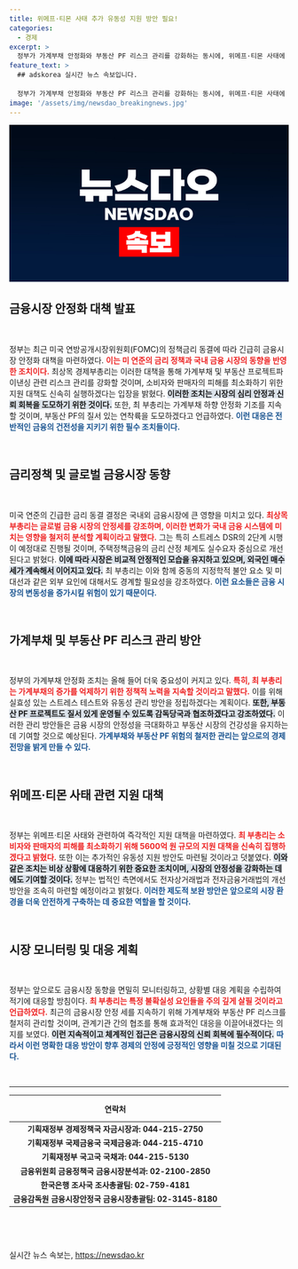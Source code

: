 ```yaml
---
title: 위메프·티몬 사태 추가 유동성 지원 방안 필요!
categories:
  - 경제
excerpt: >
  정부가 가계부채 안정화와 부동산 PF 리스크 관리를 강화하는 동시에, 위메프·티몬 사태에 대한 5600억 원 규모 지원 대책을 신속히 시행하겠다고 발표했습니다. 당신의 경제안정은 지금 여기에서 시작됩니다!
feature_text: >
  ## adskorea 실시간 뉴스 속보입니다.

  정부가 가계부채 안정화와 부동산 PF 리스크 관리를 강화하는 동시에, 위메프·티몬 사태에 대한 5600억 원 규모 지원 대책을 신속히 시행하겠다고 발표했습니다. 당신의 경제안정은 지금 여기에서 시작됩니다!
image: '/assets/img/newsdao_breakingnews.jpg'
---
```


<p><img src="/assets/img/newsdao_breakingnews.jpg" alt="adskorea 속보" /></p>

<h2 data-ke-size="size26">금융시장 안정화 대책 발표</h2>

<p data-ke-size="size16">&nbsp;</p>

<p>정부는 최근 미국 연방공개시장위원회(FOMC)의 정책금리 동결에 따라 긴급히 금융시장 안정화 대책을 마련하였다. <b><span style="color: #ee2323;">이는 미 연준의 금리 정책과 국내 금융 시장의 동향을 반영한 조치이다.</span></b> 최상목 경제부총리는 이러한 대책을 통해 가계부채 및 부동산 프로젝트파이낸싱 관련 리스크 관리를 강화할 것이며, 소비자와 판매자의 피해를 최소화하기 위한 지원 대책도 신속히 실행하겠다는 입장을 밝혔다. <b><span style="background-color: #21538527;">이러한 조치는 시장의 심리 안정과 신뢰 회복을 도모하기 위한 것이다.</span></b> 또한, 최 부총리는 가계부채 하향 안정화 기조를 지속할 것이며, 부동산 PF의 질서 있는 연착륙을 도모하겠다고 언급하였다. <b><span style="color: #1a5490;">이런 대응은 전반적인 금융의 건전성을 지키기 위한 필수 조치들이다.</span></b></p>

<p data-ke-size="size16">&nbsp;</p>

<h2 data-ke-size="size26">금리정책 및 글로벌 금융시장 동향</h2>

<p data-ke-size="size16">&nbsp;</p>

<p>미국 연준의 긴급한 금리 동결 결정은 국내외 금융시장에 큰 영향을 미치고 있다. <b><span style="color: #ee2323;">최상목 부총리는 글로벌 금융 시장의 안정세를 강조하며, 이러한 변화가 국내 금융 시스템에 미치는 영향을 철저히 분석할 계획이라고 말했다.</span></b> 그는 특히 스트레스 DSR의 2단계 시행이 예정대로 진행될 것이며, 주택정책금융의 금리 산정 체계도 실수요자 중심으로 개선된다고 밝혔다. <b><span style="background-color: #21538527;">이에 따라 시장은 비교적 안정적인 모습을 유지하고 있으며, 외국인 매수세가 계속해서 이어지고 있다.</span></b> 최 부총리는 이와 함께 중동의 지정학적 불안 요소 및 미 대선과 같은 외부 요인에 대해서도 경계할 필요성을 강조하였다. <b><span style="color: #1a5490;">이런 요소들은 금융 시장의 변동성을 증가시킬 위험이 있기 때문이다.</span></b></p>

<p data-ke-size="size16">&nbsp;</p>

<h2 data-ke-size="size26">가계부채 및 부동산 PF 리스크 관리 방안</h2>

<p data-ke-size="size16">&nbsp;</p>

<p>정부의 가계부채 안정화 조치는 올해 들어 더욱 중요성이 커지고 있다. <b><span style="color: #ee2323;">특히, 최 부총리는 가계부채의 증가를 억제하기 위한 정책적 노력을 지속할 것이라고 말했다.</span></b> 이를 위해 실효성 있는 스트레스 테스트와 유동성 관리 방안을 정립하겠다는 계획이다. <b><span style="background-color: #21538527;">또한, 부동산 PF 프로젝트도 질서 있게 운영될 수 있도록 감독당국과 협조하겠다고 강조하였다.</span></b> 이러한 관리 방안들은 금융 시장의 안정성을 극대화하고 부동산 시장의 건강성을 유지하는 데 기여할 것으로 예상된다. <b><span style="color: #1a5490;">가계부채와 부동산 PF 위험의 철저한 관리는 앞으로의 경제 전망을 밝게 만들 수 있다.</span></b></p>

<p data-ke-size="size16">&nbsp;</p>

<h2 data-ke-size="size26">위메프·티몬 사태 관련 지원 대책</h2>

<p data-ke-size="size16">&nbsp;</p>

<p>정부는 위메프·티몬 사태와 관련하여 즉각적인 지원 대책을 마련하였다. <b><span style="color: #ee2323;">최 부총리는 소비자와 판매자의 피해를 최소화하기 위해 5600억 원 규모의 지원 대책을 신속히 집행하겠다고 밝혔다.</span></b> 또한 이는 추가적인 유동성 지원 방안도 마련될 것이라고 덧붙였다. <b><span style="background-color: #21538527;">이와 같은 조치는 비상 상황에 대응하기 위한 중요한 조치이며, 시장의 안정성을 강화하는 데에도 기여할 것이다.</span></b> 정부는 법적인 측면에서도 전자상거래법과 전자금융거래법의 개선 방안을 조속히 마련할 예정이라고 밝혔다. <b><span style="color: #1a5490;">이러한 제도적 보완 방안은 앞으로의 시장 환경을 더욱 안전하게 구축하는 데 중요한 역할을 할 것이다.</span></b> </p>

<p data-ke-size="size16">&nbsp;</p>

<h2 data-ke-size="size26">시장 모니터링 및 대응 계획</h2>

<p data-ke-size="size16">&nbsp;</p>

<p>정부는 앞으로도 금융시장 동향을 면밀히 모니터링하고, 상황별 대응 계획을 수립하여 적기에 대응할 방침이다. <b><span style="color: #ee2323;">최 부총리는 특정 불확실성 요인들을 주의 깊게 살필 것이라고 언급하였다.</span></b> 최근의 금융시장 안정 세를 지속하기 위해 가계부채와 부동산 PF 리스크를 철저히 관리할 것이며, 관계기관 간의 협조를 통해 효과적인 대응을 이끌어내겠다는 의지를 보였다. <b><span style="background-color: #21538527;">이런 지속적이고 체계적인 접근은 금융시장의 신뢰 회복에 필수적이다.</span></b> <b><span style="color: #1a5490;">따라서 이런 명확한 대응 방안이 향후 경제의 안정에 긍정적인 영향을 미칠 것으로 기대된다.</span></b></p>

<p data-ke-size="size16">&nbsp;</p>

<hr>

<table style="width: 100%; border-collapse: collapse;">
    <thead>
        <tr>
            <th style="text-align: center; height: 40px;"><b>연락처</b></th>
        </tr>
    </thead>
    <tbody>
        <tr>
            <td style="text-align: center; height: 17px;"><b>기획재정부 경제정책국 자금시장과: 044-215-2750</b></td>
        </tr>
        <tr>
            <td style="text-align: center; height: 17px;"><b>기획재정부 국제금융국 국제금융과: 044-215-4710</b></td>
        </tr>
        <tr>
            <td style="text-align: center; height: 17px;"><b>기획재정부 국고국 국채과: 044-215-5130</b></td>
        </tr>
        <tr>
            <td style="text-align: center; height: 17px;"><b>금융위원회 금융정책국 금융시장분석과: 02-2100-2850</b></td>
        </tr>
        <tr>
            <td style="text-align: center; height: 17px;"><b>한국은행 조사국 조사총괄팀: 02-759-4181</b></td>
        </tr>
        <tr>
            <td style="text-align: center; height: 17px;"><b>금융감독원 금융시장안정국 금융시장총괄팀: 02-3145-8180</b></td>
        </tr>
    </tbody>
</table>

<p data-ke-size="size16">&nbsp;</p>

<p data-ke-size="size16">&nbsp;</p>
실시간 뉴스 속보는, <a href="https://newsdao.kr" rel="dofollow">https://newsdao.kr</a>


